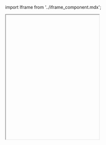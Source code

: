 import Iframe from '../iframe_component.mdx';

<Iframe height="400" id='components-card--default' > </Iframe>

